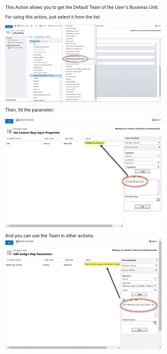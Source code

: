 This Action allows you to get the Default Team of the User's Business Unit.

For using this action, just select it from the list:

![](RetrieveUserBUDefaultTeam1.gif)

Then, fill the parameter:

![](RetrieveUserBUDefaultTeam2.gif)

And you can use the Team in other actions:
![](RetrieveUserBUDefaultTeam3.gif)
